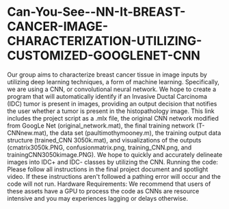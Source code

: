 # Can-You-See--NN-It-BREAST-CANCER-IMAGE-CHARACTERIZATION-UTILIZING-CUSTOMIZED-GOOGLENET-CNN
Our group aims to characterize breast cancer tissue in image inputs by utilizing deep learning techniques, a form of machine learning. Specifically, we are using a CNN, or convolutional neural network. We hope to create a program that will automatically identify if an Invasive Ductal Carcinoma (IDC) tumor is present in images, providing an output decision that notifies the user whether a tumor is present in the histopathology image. This link includes the project script as a .mlx file, the original CNN network modified from GoogLe Net (original_network.mat), the final training network (T-CNNnew.mat), the data set (paultimothymooney.m), the training output data structure (trained_CNN 3050k.mat), and visualizations of the outputs (cmatrix3050k.PNG, confusionmatrix.png, training_CNN.png, and trainingCNN3050kimage.PNG). We hope to quickly and accurately delineate images into IDC+ and IDC- classes by utilizing the CNN. 
Running the code: Please follow all instructions in the final project document and spotlight video. If these instructions aren't followed a pathing error will occur and the code will not run. 
Hardware Requirements: We recommend that users of these assets have a GPU to process the code as CNNs are resource intensive and you may experiences lagging or delays otherwise.

